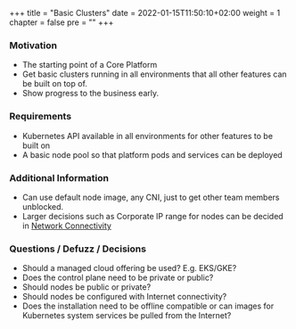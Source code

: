 +++
title = "Basic Clusters"
date = 2022-01-15T11:50:10+02:00
weight = 1
chapter = false
pre = "<b></b>"
+++

### Motivation

* The starting point of a Core Platform
* Get basic clusters running in all environments that all other features can be built on top of.
* Show progress to the business early.

### Requirements

* Kubernetes API available in all environments for other features to be built on
* A basic node pool so that platform pods and services can be deployed

### Additional Information

* Can use default node image, any CNI, just to get other team members unblocked.
* Larger decisions such as Corporate IP range for nodes can be decided in [Network Connectivity](/core-platform/features/connected-kubernetes/feature-network-connectivity/)

### Questions / Defuzz / Decisions

* Should a managed cloud offering be used? E.g. EKS/GKE?
* Does the control plane need to be private or public?
* Should nodes be public or private?
* Should nodes be configured with Internet connectivity?
* Does the installation need to be offline compatible or can images for Kubernetes system services be pulled from the Internet?
 

